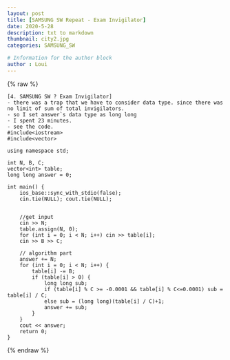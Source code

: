 ```yaml
---
layout: post
title: [SAMSUNG SW Repeat - Exam Invigilator]
date: 2020-5-28
description: txt to markdown
thumbnail: city2.jpg
categories: SAMSUNG_SW

# Information for the author block
author : Loui
---
```


{% raw %}

	[4. SAMSUNG SW ? Exam Invigilator]
	- there was a trap that we have to consider data type. since there was no limit of sum of total invigilators.
	- so I set answer`s data type as long long
	- I spent 23 minutes.
	- see the code.
	#include<iostream>
	#include<vector>
	
	using namespace std;
	
	int N, B, C;
	vector<int> table;
	long long answer = 0;
	
	int main() {
		ios_base::sync_with_stdio(false);
		cin.tie(NULL); cout.tie(NULL);
	
	
		//get input
		cin >> N;
		table.assign(N, 0);
		for (int i = 0; i < N; i++) cin >> table[i];
		cin >> B >> C;
	
		// algorithm part
		answer += N;
		for (int i = 0; i < N; i++) {
			table[i] -= B;
			if (table[i] > 0) {
				long long sub;
				if (table[i] % C >= -0.0001 && table[i] % C<=0.0001) sub = table[i] / C;
				else sub = (long long)(table[i] / C)+1;
				answer += sub;
			}
		}
		cout << answer;
		return 0;
	}
	
{% endraw %}
